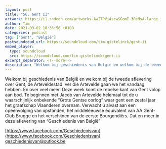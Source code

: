 ```yaml
---
layout: post
title: "56. Gent II"
artwork: https://i1.sndcdn.com/artworks-AwITPVj4scwSGomI-3ReMyA-large.jpg
author: Tim
date: 2021-03-02 18:36:56 +0100
categories: podcast
tag: ["Gent", "België"]
postsoundcoud_url: https://soundcloud.com/tim-gistelinck/gent-ii
embed_player:
  type: soundcloud
  src: https://soundcloud.com/tim-gistelinck/gent-ii
excerpt_separator: <!--more-->
description: "Welkom bij geschiedenis van België en welkom bij de tweede aflevering over Gent, de Arteveldestad."
---
```

Welkom bij geschiedenis van België en welkom bij de tweede aflevering over Gent, de Arteveldestad. ver die Artevelde gaan we het vandaag hebben. En over veel meer. Deze week komt de rebelse kant van Gent volop aan bod. Te beginnen met Jacob van Artevelde helemaal tot de u waarschijnlijk onbekende “Grote Gentse oorlog” waar gent een zestal jaar het graafschap Vlaanderen overnam. Verwacht u alvast aan een opeenvolging van opstanden, het middeleeuwse equivalent van AA Gent-Club Brugge en het verschijnen van de eerste Bourgondiërs. Dat en meer in deze aflevering van “Geschiedenis van België”

[https://www.facebook.com/Geschiedenisvan](https://www.facebook.com/Geschiedenisvan)
geschiedenisvan@outlook.be